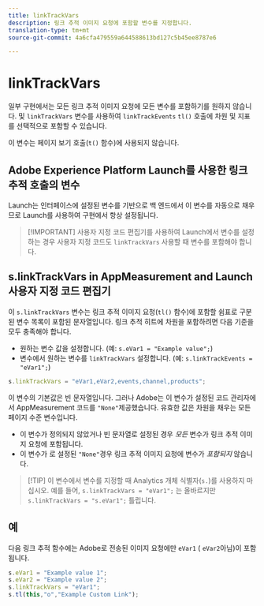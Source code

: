 ```yaml
---
title: linkTrackVars
description: 링크 추적 이미지 요청에 포함할 변수를 지정합니다.
translation-type: tm+mt
source-git-commit: 4a6cfa479559a644588613bd127c5b45ee8787e6

---
```



# linkTrackVars

일부 구현에서는 모든 링크 추적 이미지 요청에 모든 변수를 포함하기를 원하지 않습니다. 및 `linkTrackVars` 변수를 사용하여 `linkTrackEvents` `tl()` 호출에 차원 및 지표를 선택적으로 포함할 수 있습니다.

이 변수는 페이지 보기 호출(`t()` 함수)에 사용되지 않습니다.

## Adobe Experience Platform Launch를 사용한 링크 추적 호출의 변수

Launch는 인터페이스에 설정된 변수를 기반으로 백 엔드에서 이 변수를 자동으로 채우므로 Launch를 사용하여 구현에서 항상 설정됩니다.

> [!IMPORTANT] 사용자 지정 코드 편집기를 사용하여 Launch에서 변수를 설정하는 경우 사용자 지정 코드도 `linkTrackVars` 사용할 때 변수를 포함해야 합니다.

## s.linkTrackVars in AppMeasurement and Launch 사용자 지정 코드 편집기

이 `s.linkTrackVars` 변수는 링크 추적 이미지 요청(`tl()` 함수)에 포함할 쉼표로 구분된 변수 목록이 포함된 문자열입니다. 링크 추적 히트에 차원을 포함하려면 다음 기준을 모두 충족해야 합니다.

* 원하는 변수 값을 설정합니다. (예: `s.eVar1 = "Example value";`)
* 변수에서 원하는 변수를 `linkTrackVars` 설정합니다. (예: `s.linkTrackEvents = "eVar1";`)

```js
s.linkTrackVars = "eVar1,eVar2,events,channel,products";
```

이 변수의 기본값은 빈 문자열입니다. 그러나 Adobe는 이 변수가 설정된 코드 관리자에서 AppMeasurement 코드를 `"None"`제공했습니다. 유효한 값은 차원을 채우는 모든 페이지 수준 변수입니다.

* 이 변수가 정의되지 않았거나 빈 문자열로 설정된 경우 *모든* 변수가 링크 추적 이미지 요청에 포함됩니다.
* 이 변수가 로 설정된 `"None"`경우 링크 추적 이미지 요청에 변수가 *포함되지* 않습니다.

> [!TIP] 이 변수에서 변수를 지정할 때 Analytics 개체 식별자(`s.`)를 사용하지 마십시오. 예를 들어, `s.linkTrackVars = "eVar1";` 는 올바르지만 `s.linkTrackVars = "s.eVar1";` 틀립니다.

## 예

다음 링크 추적 함수에는 Adobe로 전송된 이미지 요청에만 `eVar1` ( `eVar2`아님)이 포함됩니다.

```js
s.eVar1 = "Example value 1";
s.eVar2 = "Example value 2";
s.linkTrackVars = "eVar1";
s.tl(this,"o","Example Custom Link");
```
